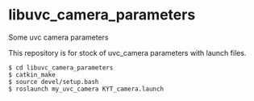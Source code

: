 # libuvc_camera_parameters
Some uvc camera parameters

This repository is for stock of uvc_camera parameters with launch files.  

    $ cd libuvc_camera_parameters  
    $ catkin_make  
    $ source devel/setup.bash
    $ roslaunch my_uvc_camera KYT_camera.launch  
    
